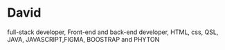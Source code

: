 # David

full-stack developer, Front-end and back-end developer, HTML, css, QSL, JAVA, JAVASCRIPT,FIGMA, BOOSTRAP and PHYTON
